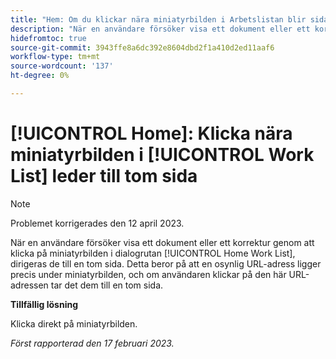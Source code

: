 ```yaml
---
title: "Hem: Om du klickar nära miniatyrbilden i Arbetslistan blir sidan tom"
description: "När en användare försöker visa ett dokument eller ett korrektur genom att klicka på miniatyrbilden i hemarbetslistan dirigeras de till en tom sida. Det beror på att en osynlig URL-adress ligger precis under miniatyrbilden och att om användaren klickar på den här URL-adressen kommer den att visas på en tom sida."
hidefromtoc: true
source-git-commit: 3943ffe8a6dc392e8604dbd2f1a410d2ed11aaf6
workflow-type: tm+mt
source-wordcount: '137'
ht-degree: 0%

---
```



# [!UICONTROL Home]: Klicka nära miniatyrbilden i [!UICONTROL Work List] leder till tom sida

>[!NOTE]
>
>Problemet korrigerades den 12 april 2023.

När en användare försöker visa ett dokument eller ett korrektur genom att klicka på miniatyrbilden i dialogrutan [!UICONTROL Home Work List], dirigeras de till en tom sida. Detta beror på att en osynlig URL-adress ligger precis under miniatyrbilden, och om användaren klickar på den här URL-adressen tar det dem till en tom sida.

**Tillfällig lösning**

Klicka direkt på miniatyrbilden.

_Först rapporterad den 17 februari 2023._

